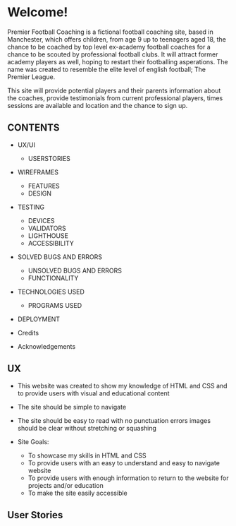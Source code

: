 # Welcome!

Premier Football Coaching is a fictional football coaching site, based in Manchester, which offers children, from age 9 up to teenagers aged 18, the chance to be coached by top level ex-academy football coaches for a chance to be scouted by professional football clubs. It will attract former academy players as well, hoping to restart their footballing asperations. The name was created to resemble the elite level of english football; The Premier League. 

This site will provide potential players and their parents information about the coaches, provide testimonials from current professional players, times sessions are available and location and the chance to sign up.  

## CONTENTS

* UX/UI
    * USERSTORIES

* WIREFRAMES
    * FEATURES
    * DESIGN

* TESTING
    * DEVICES
    * VALIDATORS
    * LIGHTHOUSE
    * ACCESSIBILITY

* SOLVED BUGS AND ERRORS
    * UNSOLVED BUGS AND ERRORS
    * FUNCTIONALITY

* TECHNOLOGIES USED
    * PROGRAMS USED
    
* DEPLOYMENT

* Credits

* Acknowledgements

## UX
* This website was created to show my knowledge of HTML and CSS and to provide users with visual and educational content
* The site should be simple to navigate
* The site should be easy to read with no punctuation errors images should be clear without stretching or squashing

* Site Goals:
    * To showcase my skills in HTML and CSS
    * To provide users with an easy to understand and easy to navigate website
    * To provide users with enough information to return to the website for projects and/or education
    * To make the site easily accessible

## User Stories
